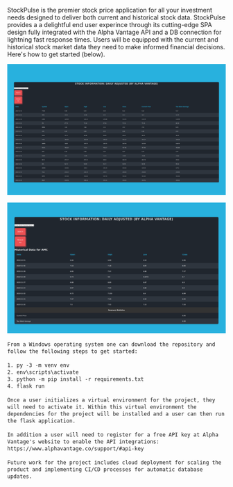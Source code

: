     
   StockPulse is the premier stock price application for all your investment needs designed to deliver both current and historical stock data. StockPulse provides a a delightful end user experince through its cutting-edge SPA design fully integrated with the Alpha Vantage API and a DB connection for lightning fast response times. Users will be equipped with the current and historical stock market data they need to make informed financial decisions. Here's how to get started (below).

![Alt text](<app_screenshots/StockOptions - OFFICIAL Home.png> "Initial App Rendering")




![Alt text](<app_screenshots/StockOptions - OFFICIAL Search.png> "Search Results")





    From a Windows operating system one can download the repository and follow the following steps to get started:

    1. py -3 -m venv env
    2. env\scripts\activate
    3. python -m pip install -r requirements.txt
    4. flask run

    Once a user initializes a virtual environment for the project, they will need to activate it. Within this virtual environment the dependencies for the project will be installed and a user can then run the flask application.

    In addition a user will need to register for a free API key at Alpha Vantage's website to enable the API integrations: https://www.alphavantage.co/support/#api-key

    Future work for the project includes cloud deployment for scaling the product and implementing CI/CD processes for automatic database updates.